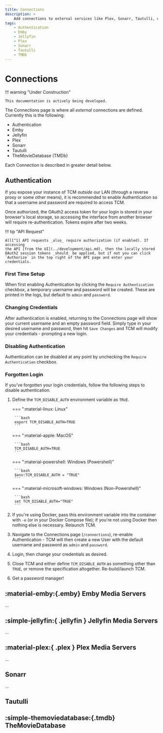 ```yaml
---
title: Connections
description: >
    Add connections to external services like Plex, Sonarr, Tautulli, or TMDb.
tags:
    - Authentication
    - Emby
    - Jellyfin
    - Plex
    - Sonarr
    - Tautulli
    - TMDb
---
```


# Connections

!!! warning "Under Construction"

    This documentation is actively being developed.

The Connections page is where all _external_ connections are defined. Currently
this is the following:

- Authentication
- Emby
- Jellyfin
- Plex
- Sonarr
- Tautulli
- TheMovieDatabase (TMDb)

Each Connection is described in greater detail below.

## Authentication

If you expose your instance of TCM _outside_ our LAN (through a reverse proxy
or some other means), it is recommended to enable Authentication so that a
username and password are required to access TCM.

Once authorized, the OAuth2 access token for your login is stored in your
browser's local storage, so accessing the interface from another browser will
require re-authentication. Tokens expire after two weeks.

!!! tip "API Request"

    All[^1] API requests _also_ require authorization (if enabled). If accessing
    the API [from the UI](../development/api.md), then the locally stored
    OAuth2 session tokens _should_ be applied, but if not you can click
    `Authorize` in the top right of the API page and enter your credentials.

### First Time Setup

When first enabling Authentication by clicking the `Require Authentication`
checkbox, a temporary username and password will be created. These are
printed in the logs, but default to `admin` and `password`.

### Changing Credentials

After authentication is enabled, returning to the Connections page will show
your current username and an empty password field. Simply type in your desired
username and password, then hit `Save Changes` and TCM will modify your
credentials - prompting a new login.

### Disabling Authentication

Authentication can be disabled at any point by unchecking the `Require
Authentication` checkbox.

### Forgotten Login

If you've forgotten your login credentials, follow the following steps to
disable authentication.

1. Define the `TCM_DISABLE_AUTH` environment variable as `TRUE`.

    === ":material-linux: Linux"

        ```bash
        export TCM_DISABLE_AUTH=TRUE
        ```

    === ":material-apple: MacOS"

        ```bash
        TCM_DISABLE_AUTH=TRUE
        ```

    === ":material-powershell: Windows (Powershell)"

        ```bash
        $env:TCM_DISABLE_AUTH = "TRUE"
        ```

    === ":material-microsoft-windows: Windows (Non-Powershell)"

        ```bash
        set TCM_DISABLE_AUTH="TRUE"
        ```

2. If you're using Docker, pass this environment variable into the container
with `-e` (or in your Docker Compose file); if you're not using Docker then
nothing else is necessary. Relaunch TCM.

3. Navigate to the Connections page (`/connections`), re-enable
Authentication - TCM will then create a new User with the default
username and password as `admin` and `password`.

4. Login, then change your credentials as desired.

5. Close TCM and either define `TCM_DISABLE_AUTH` as something other than
`TRUE`, or remove the specification altogether. Re-build/launch TCM.

6. Get a password manager!

[^1]: All API endpoint require authorization _except_ the Tautulli and Sonarr
integrations, as these services are not capable of authenticating themselves.

## :material-emby:{.emby} Emby Media Servers

...

## :simple-jellyfin:{ .jellyfin } Jellyfin Media Servers

...

## :material-plex:{ .plex } Plex Media Servers

...

## Sonarr

...

## Tautulli

## :simple-themoviedatabase:{.tmdb} TheMovieDatabase